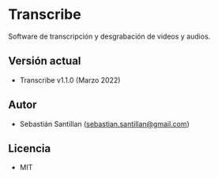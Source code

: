 # Transcribe
Software de transcripción y desgrabación de videos y audios.

## Versión actual
- Transcribe v1.1.0 (Marzo 2022)

## Autor
- Sebastián Santillan (sebastian.santillan@gmail.com)

## Licencia
- MIT

